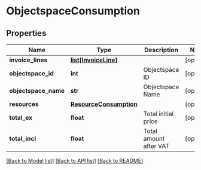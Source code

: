 # ObjectspaceConsumption

## Properties
Name | Type | Description | Notes
------------ | ------------- | ------------- | -------------
**invoice_lines** | [**list[InvoiceLine]**](InvoiceLine.md) |  | [optional] 
**objectspace_id** | **int** | Objectspace ID | [optional] 
**objectspace_name** | **str** | Objectspace Name | [optional] 
**resources** | [**ResourceConsumption**](ResourceConsumption.md) |  | [optional] 
**total_ex** | **float** | Total initial price | [optional] 
**total_incl** | **float** | Total amount after VAT | [optional] 

[[Back to Model list]](../README.md#documentation-for-models) [[Back to API list]](../README.md#documentation-for-api-endpoints) [[Back to README]](../README.md)


